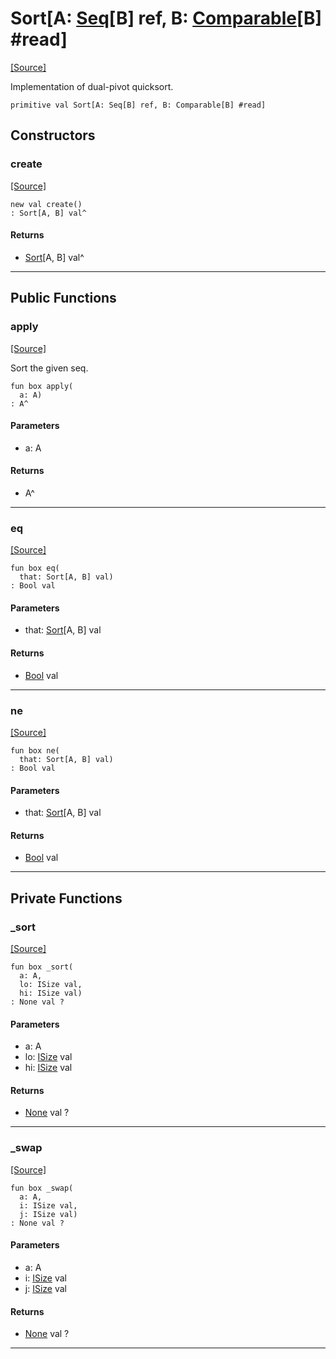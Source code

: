 # Sort\[A: [Seq](builtin-Seq.md)\[B\] ref, B: [Comparable](builtin-Comparable.md)\[B\] #read\]
<span class="source-link">[[Source]](src/collections/sort.md#L1)</span>

Implementation of dual-pivot quicksort.


```pony
primitive val Sort[A: Seq[B] ref, B: Comparable[B] #read]
```

## Constructors

### create
<span class="source-link">[[Source]](src/collections/sort.md#L1)</span>


```pony
new val create()
: Sort[A, B] val^
```

#### Returns

* [Sort](collections-Sort.md)\[A, B\] val^

---

## Public Functions

### apply
<span class="source-link">[[Source]](src/collections/sort.md#L5)</span>


Sort the given seq.


```pony
fun box apply(
  a: A)
: A^
```
#### Parameters

*   a: A

#### Returns

* A^

---

### eq
<span class="source-link">[[Source]](src/collections/sort.md#L5)</span>


```pony
fun box eq(
  that: Sort[A, B] val)
: Bool val
```
#### Parameters

*   that: [Sort](collections-Sort.md)\[A, B\] val

#### Returns

* [Bool](builtin-Bool.md) val

---

### ne
<span class="source-link">[[Source]](src/collections/sort.md#L5)</span>


```pony
fun box ne(
  that: Sort[A, B] val)
: Bool val
```
#### Parameters

*   that: [Sort](collections-Sort.md)\[A, B\] val

#### Returns

* [Bool](builtin-Bool.md) val

---

## Private Functions

### _sort
<span class="source-link">[[Source]](src/collections/sort.md#L12)</span>


```pony
fun box _sort(
  a: A,
  lo: ISize val,
  hi: ISize val)
: None val ?
```
#### Parameters

*   a: A
*   lo: [ISize](builtin-ISize.md) val
*   hi: [ISize](builtin-ISize.md) val

#### Returns

* [None](builtin-None.md) val ?

---

### _swap
<span class="source-link">[[Source]](src/collections/sort.md#L44)</span>


```pony
fun box _swap(
  a: A,
  i: ISize val,
  j: ISize val)
: None val ?
```
#### Parameters

*   a: A
*   i: [ISize](builtin-ISize.md) val
*   j: [ISize](builtin-ISize.md) val

#### Returns

* [None](builtin-None.md) val ?

---

